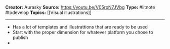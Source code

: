 **Creator:**  Aurasky
**Source:** https://youtu.be/V05rxN7JVbg
**Type:** #litnote #todevelop 
**Topics:** [[Visual illustrations]] 

---

- Has a lot of templates and illustrattions that are ready to be used
- Start with the proper dimension for whatever platform you chose to publish
- 
